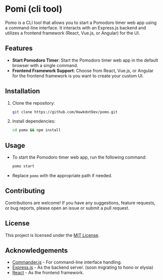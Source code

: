 # Pomi (cli tool)

Pomo is a CLI tool that allows you to start a Pomodoro timer web app using a command-line interface. It interacts with an Express.js backend and utilizes a frontend framework (React, Vue.js, or Angular) for the UI.

## Features

- **Start Pomodoro Timer**: Start the Pomodoro timer web app in the default browser with a single command.
- **Frontend Framework Support**: Choose from React, Vue.js, or Angular for the frontend framework is you want to create your custom UI.

## Installation

1. Clone the repository:

   ```bash
   git clone https://github.com/HawkdotDev/pomo.git
   ```

2. Install dependencies:

   ```bash
   cd pomo && npm install
   ```

## Usage

- To start the Pomodoro timer web app, run the following command:
   
   ```bash
   pomo start
   ```

- Replace `pomo` with the appropriate path if needed.

<!--  
## Configuration

- **Web App URL**: Replace `'https://your-pomo-timer-url.com'` in the code with the actual URL of your Pomodoro timer web app.
- **Express.js Backend**: Customize the Express.js server code in `server.js` to fit your requirements.
-->

## Contributing

Contributions are welcome! If you have any suggestions, feature requests, or bug reports, please open an issue or submit a pull request.

## License

This project is licensed under the [MIT License](LICENSE).

## Acknowledgements

- [Commander.js](https://github.com/tj/commander.js) - For command-line interface handling.
- [Express.js](https://expressjs.com/) - As the backend server. (soon migrating to hono or elysia)
- [React](https://reactjs.org/) - As the frontend framework.
